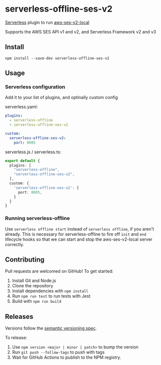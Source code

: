 # serverless-offline-ses-v2

[Serverless](https://www.serverless.com/) plugin to run [aws-ses-v2-local](https://github.com/domdomegg/aws-ses-v2-local)

Supports the AWS SES API v1 and v2, and Serverless Framework v2 and v3

## Install

```
npm install --save-dev serverless-offline-ses-v2
```

## Usage

### Serverless configuration

Add it to your list of plugins, and optinally custom config

serverless.yaml:

```yaml
plugins:
  - serverless-offline
  - serverless-offline-ses-v2

custom:
  serverless-offline-ses-v2:
    port: 8005
```

serverless.js / serverless.ts:

```ts
export default {
  plugins: [
    "serverless-offline",
    "serverless-offline-ses-v2",
  ],
  custom: {
    'serverless-offline-ses-v2': {
      port: 8005,
    }
  }
}
```

### Running serverless-offline

Use `serverless offline start` instead of `serverless offline`, if you aren't already. This is necessary for serverless-offline to fire off `init` and `end` lifecycle hooks so that we can start and stop the aws-ses-v2-local server correctly.

## Contributing

Pull requests are welcomed on GitHub! To get started:

1. Install Git and Node.js
2. Clone the repository
3. Install dependencies with `npm install`
4. Run `npm run test` to run tests with Jest
5. Build with `npm run build`

## Releases

Versions follow the [semantic versioning spec](https://semver.org/).

To release:

1. Use `npm version <major | minor | patch>` to bump the version
2. Run `git push --follow-tags` to push with tags
3. Wait for GitHub Actions to publish to the NPM registry.
